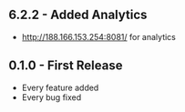 ## 6.2.2 - Added Analytics
* http://188.166.153.254:8081/ for analytics 

## 0.1.0 - First Release
* Every feature added
* Every bug fixed
